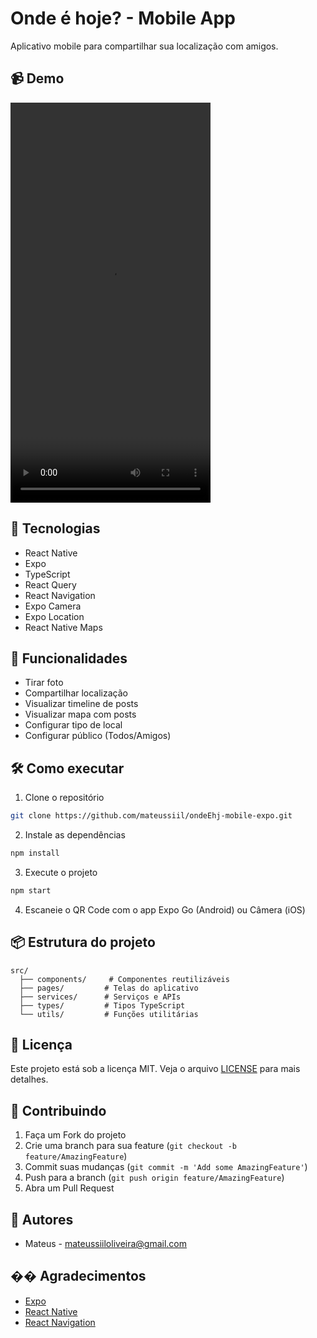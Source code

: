 # Onde é hoje? - Mobile App

Aplicativo mobile para compartilhar sua localização com amigos.

## 📹 Demo

<video width="320" height="640" controls>
  <source src="assets/20250326_132159.mp4" type="video/mp4">
  Seu navegador não suporta o elemento de vídeo.
</video>

## 🚀 Tecnologias

- React Native
- Expo
- TypeScript
- React Query
- React Navigation
- Expo Camera
- Expo Location
- React Native Maps

## 📱 Funcionalidades

- Tirar foto
- Compartilhar localização
- Visualizar timeline de posts
- Visualizar mapa com posts
- Configurar tipo de local
- Configurar público (Todos/Amigos)

## 🛠️ Como executar

1. Clone o repositório
```bash
git clone https://github.com/mateussiil/ondeEhj-mobile-expo.git
```

2. Instale as dependências
```bash
npm install
```

3. Execute o projeto
```bash
npm start
```

4. Escaneie o QR Code com o app Expo Go (Android) ou Câmera (iOS)

## 📦 Estrutura do projeto

```
src/
  ├── components/     # Componentes reutilizáveis
  ├── pages/         # Telas do aplicativo
  ├── services/      # Serviços e APIs
  ├── types/         # Tipos TypeScript
  └── utils/         # Funções utilitárias
```

## 📄 Licença

Este projeto está sob a licença MIT. Veja o arquivo [LICENSE](LICENSE) para mais detalhes.

## 🤝 Contribuindo
1. Faça um Fork do projeto
2. Crie uma branch para sua feature (`git checkout -b feature/AmazingFeature`)
3. Commit suas mudanças (`git commit -m 'Add some AmazingFeature'`)
4. Push para a branch (`git push origin feature/AmazingFeature`)
5. Abra um Pull Request

## 👥 Autores
- Mateus - [mateussiiloliveira@gmail.com](mailto:mateussiiloliveira@gmail.com)

## �� Agradecimentos
- [Expo](https://expo.dev/)
- [React Native](https://reactnative.dev/)
- [React Navigation](https://reactnavigation.org/)